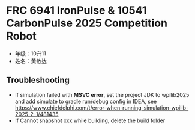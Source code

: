 # FRC 6941 IronPulse & 10541 CarbonPulse 2025 Competition Robot

- 年级：10升11
- 姓名：黄敏达

## Troubleshooting

- If simulation failed with **MSVC error**, set the project JDK to wpilib2025 and add simulate to gradle run/debug
  config in IDEA, see https://www.chiefdelphi.com/t/error-when-running-simulation-wpilib-2025-2-1/481435
- If Cannot snapshot xxx while building, delete the build folder
